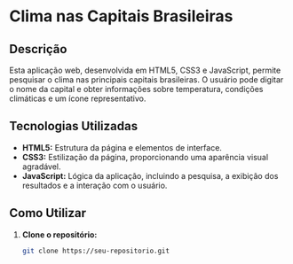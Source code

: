 # Clima nas Capitais Brasileiras

## Descrição
Esta aplicação web, desenvolvida em HTML5, CSS3 e JavaScript, permite pesquisar o clima nas principais capitais brasileiras. O usuário pode digitar o nome da capital e obter informações sobre temperatura, condições climáticas e um ícone representativo.

## Tecnologias Utilizadas
* **HTML5:** Estrutura da página e elementos de interface.
* **CSS3:** Estilização da página, proporcionando uma aparência visual agradável.
* **JavaScript:** Lógica da aplicação, incluindo a pesquisa, a exibição dos resultados e a interação com o usuário.

## Como Utilizar
1. **Clone o repositório:**
   ```bash
   git clone https://seu-repositorio.git